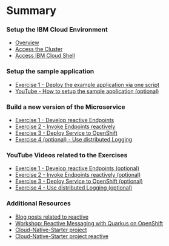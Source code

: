 # Summary

<!-- Rules of SUMMARY.md are here: https://docs.gitbook.com/integrations/github/content-configuration#summary -->
<!-- All headings MUST be THREE hashmarks (###) -->
<!-- Indented bullets (4 spaces) will make the first line be a section -->

### Setup the IBM Cloud Environment

* [Overview](pre-work/README.md)
* [Access the Cluster](pre-work/CLOUD_ACCOUNT.md)
* [Access IBM Cloud Shell](pre-work/CLOUD_SHELL.md)

### Setup the sample application

* [Exercise 1 - Deploy the example application via one script](exercise-01/README.md)
* [YouTube - How to setup the sample application (optional)](https://suedbroecker.net/2020/05/26/how-to-setup-the-reactive-cloud-native-starter-sample-application-on-openshift-in-ibm-cloud/)

### Build a new version of the Microservice

* [Exercise 1 - Develop reactive Endpoints](exercise-02/README.md) 
* [Exercise 2 - Invoke Endpoints reactively](exercise-03/README.md)
* [Exercise 3 - Deploy Service to OpenShift](exercise-04/README.md)
* [Exercise 4 (optional) - Use distributed Logging](exercise-05/README.md) 

### YouTube Videos related to the Exercises

* [Exercise 1 - Develop reactive Endpoints (optional)](https://suedbroecker.net/2020/06/10/develop-reactive-endpoints-with-quarkus/)
* [Exercise 2 - Invoke Endpoints reactively (optional)](https://suedbroecker.net/2020/06/15/invoke-reactive-endpoints-with-quarkus/)
* [Exercise 3 - Deploy Service to OpenShift (optional)](https://suedbroecker.net/2020/06/17/deploy-a-microservice-to-openshift/)
* [Exercise 4 - Use distributed Logging (optional)](https://suedbroecker.net/2020/06/18/use-distributed-logging-for-mircoservices/)

### Additional Resources

* [Blog posts related to reactive](https://github.com/IBM/cloud-native-starter/tree/master/reactive#blogs)
* [Workshop: Reactive Messaging with Quarkus on OpenShift](https://github.com/IBM/workshop-quarkus-openshift-reactive-messaging)
* [Cloud-Native-Starter project](https://github.com/IBM/cloud-native-starter)
* [Cloud-Native-Starter project reactive](https://github.com/IBM/cloud-native-starter/tree/master/reactive)

